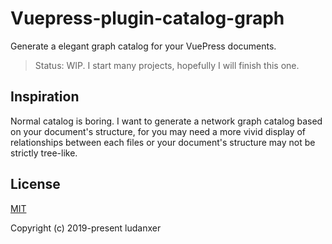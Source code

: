 # Vuepress-plugin-catalog-graph

Generate a elegant graph catalog for your VuePress documents.

> Status: WIP. I start many projects, hopefully I will finish this one.

## Inspiration

Normal catalog is boring. I want to generate a network graph catalog based on your document's structure, for you may need a more vivid display of relationships between each files or your document's structure may not be strictly tree-like.

## License

[MIT](./LICENSE)

Copyright (c) 2019-present ludanxer
